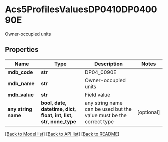 # Acs5ProfilesValuesDP0410DP040090E

Owner-occupied units

## Properties
Name | Type | Description | Notes
------------ | ------------- | ------------- | -------------
**mdb_code** | **str** | DP04_0090E | 
**mdb_name** | **str** | Owner-occupied units | 
**mdb_value** | **str** | Field value | 
**any string name** | **bool, date, datetime, dict, float, int, list, str, none_type** | any string name can be used but the value must be the correct type | [optional]

[[Back to Model list]](../README.md#documentation-for-models) [[Back to API list]](../README.md#documentation-for-api-endpoints) [[Back to README]](../README.md)



